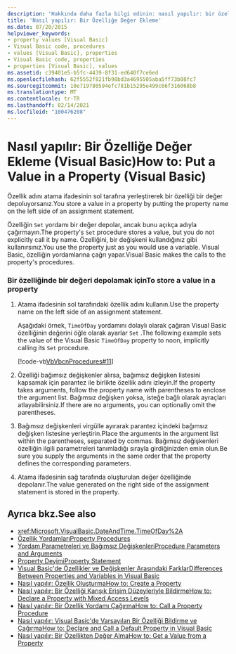 ```yaml
---
description: 'Hakkında daha fazla bilgi edinin: nasıl yapılır: bir özelliğe değer koyma (Visual Basic)'
title: 'Nasıl yapılır: Bir Özelliğe Değer Ekleme'
ms.date: 07/20/2015
helpviewer_keywords:
- property values [Visual Basic]
- Visual Basic code, procedures
- values [Visual Basic], properties
- Visual Basic code, properties
- properties [Visual Basic], values
ms.assetid: c39401e5-b5fc-4439-8f31-ed640f7ce6ed
ms.openlocfilehash: 62f5552f821fb98bd3a4695505aba5ff73b08fc7
ms.sourcegitcommit: 10e719780594efc781b15295e499c66f316068b8
ms.translationtype: MT
ms.contentlocale: tr-TR
ms.lasthandoff: 02/14/2021
ms.locfileid: "100476208"
---
```

# <a name="how-to-put-a-value-in-a-property-visual-basic"></a><span data-ttu-id="9cf60-103">Nasıl yapılır: Bir Özelliğe Değer Ekleme (Visual Basic)</span><span class="sxs-lookup"><span data-stu-id="9cf60-103">How to: Put a Value in a Property (Visual Basic)</span></span>

<span data-ttu-id="9cf60-104">Özellik adını atama ifadesinin sol tarafına yerleştirerek bir özelliği bir değer depoluyorsanız.</span><span class="sxs-lookup"><span data-stu-id="9cf60-104">You store a value in a property by putting the property name on the left side of an assignment statement.</span></span>  
  
 <span data-ttu-id="9cf60-105">Özelliğin `Set` yordamı bir değer depolar, ancak bunu açıkça adıyla çağırmayın.</span><span class="sxs-lookup"><span data-stu-id="9cf60-105">The property's `Set` procedure stores a value, but you do not explicitly call it by name.</span></span> <span data-ttu-id="9cf60-106">Özelliğini, bir değişkeni kullandığınız gibi kullanırsınız.</span><span class="sxs-lookup"><span data-stu-id="9cf60-106">You use the property just as you would use a variable.</span></span> <span data-ttu-id="9cf60-107">Visual Basic, özelliğin yordamlarına çağrı yapar.</span><span class="sxs-lookup"><span data-stu-id="9cf60-107">Visual Basic makes the calls to the property's procedures.</span></span>  
  
### <a name="to-store-a-value-in-a-property"></a><span data-ttu-id="9cf60-108">Bir özelliğinde bir değeri depolamak için</span><span class="sxs-lookup"><span data-stu-id="9cf60-108">To store a value in a property</span></span>  
  
1. <span data-ttu-id="9cf60-109">Atama ifadesinin sol tarafındaki özellik adını kullanın.</span><span class="sxs-lookup"><span data-stu-id="9cf60-109">Use the property name on the left side of an assignment statement.</span></span>  
  
     <span data-ttu-id="9cf60-110">Aşağıdaki örnek, `TimeOfDay` yordamını dolaylı olarak çağıran Visual Basic özelliğinin değerini öğle olarak ayarlar `Set` .</span><span class="sxs-lookup"><span data-stu-id="9cf60-110">The following example sets the value of the Visual Basic `TimeOfDay` property to noon, implicitly calling its `Set` procedure.</span></span>  
  
     [!code-vb[VbVbcnProcedures#11](~/samples/snippets/visualbasic/VS_Snippets_VBCSharp/VbVbcnProcedures/VB/Class1.vb#11)]  
  
2. <span data-ttu-id="9cf60-111">Özelliği bağımsız değişkenler alırsa, bağımsız değişken listesini kapsamak için parantez ile birlikte özellik adını izleyin.</span><span class="sxs-lookup"><span data-stu-id="9cf60-111">If the property takes arguments, follow the property name with parentheses to enclose the argument list.</span></span> <span data-ttu-id="9cf60-112">Bağımsız değişken yoksa, isteğe bağlı olarak ayraçları atlayabilirsiniz.</span><span class="sxs-lookup"><span data-stu-id="9cf60-112">If there are no arguments, you can optionally omit the parentheses.</span></span>  
  
3. <span data-ttu-id="9cf60-113">Bağımsız değişkenleri virgülle ayırarak parantez içindeki bağımsız değişken listesine yerleştirin.</span><span class="sxs-lookup"><span data-stu-id="9cf60-113">Place the arguments in the argument list within the parentheses, separated by commas.</span></span> <span data-ttu-id="9cf60-114">Bağımsız değişkenleri özelliğin ilgili parametreleri tanımladığı sırayla girdiğinizden emin olun.</span><span class="sxs-lookup"><span data-stu-id="9cf60-114">Be sure you supply the arguments in the same order that the property defines the corresponding parameters.</span></span>  
  
4. <span data-ttu-id="9cf60-115">Atama ifadesinin sağ tarafında oluşturulan değer özelliğinde depolanır.</span><span class="sxs-lookup"><span data-stu-id="9cf60-115">The value generated on the right side of the assignment statement is stored in the property.</span></span>  
  
## <a name="see-also"></a><span data-ttu-id="9cf60-116">Ayrıca bkz.</span><span class="sxs-lookup"><span data-stu-id="9cf60-116">See also</span></span>

- <xref:Microsoft.VisualBasic.DateAndTime.TimeOfDay%2A>
- [<span data-ttu-id="9cf60-117">Özellik Yordamları</span><span class="sxs-lookup"><span data-stu-id="9cf60-117">Property Procedures</span></span>](./property-procedures.md)
- [<span data-ttu-id="9cf60-118">Yordam Parametreleri ve Bağımsız Değişkenleri</span><span class="sxs-lookup"><span data-stu-id="9cf60-118">Procedure Parameters and Arguments</span></span>](./procedure-parameters-and-arguments.md)
- [<span data-ttu-id="9cf60-119">Property Deyimi</span><span class="sxs-lookup"><span data-stu-id="9cf60-119">Property Statement</span></span>](../../../language-reference/statements/property-statement.md)
- [<span data-ttu-id="9cf60-120">Visual Basic'de Özellikler ve Değişkenler Arasındaki Farklar</span><span class="sxs-lookup"><span data-stu-id="9cf60-120">Differences Between Properties and Variables in Visual Basic</span></span>](./differences-between-properties-and-variables.md)
- [<span data-ttu-id="9cf60-121">Nasıl yapılır: Özellik Oluşturma</span><span class="sxs-lookup"><span data-stu-id="9cf60-121">How to: Create a Property</span></span>](./how-to-create-a-property.md)
- [<span data-ttu-id="9cf60-122">Nasıl yapılır: Bir Özelliği Karışık Erişim Düzeyleriyle Bildirme</span><span class="sxs-lookup"><span data-stu-id="9cf60-122">How to: Declare a Property with Mixed Access Levels</span></span>](./how-to-declare-a-property-with-mixed-access-levels.md)
- [<span data-ttu-id="9cf60-123">Nasıl yapılır: Bir Özellik Yordamı Çağırma</span><span class="sxs-lookup"><span data-stu-id="9cf60-123">How to: Call a Property Procedure</span></span>](./how-to-call-a-property-procedure.md)
- [<span data-ttu-id="9cf60-124">Nasıl yapılır: Visual Basic'de Varsayılan Bir Özelliği Bildirme ve Çağırma</span><span class="sxs-lookup"><span data-stu-id="9cf60-124">How to: Declare and Call a Default Property in Visual Basic</span></span>](./how-to-declare-and-call-a-default-property.md)
- [<span data-ttu-id="9cf60-125">Nasıl yapılır: Bir Özellikten Değer Alma</span><span class="sxs-lookup"><span data-stu-id="9cf60-125">How to: Get a Value from a Property</span></span>](./how-to-get-a-value-from-a-property.md)
